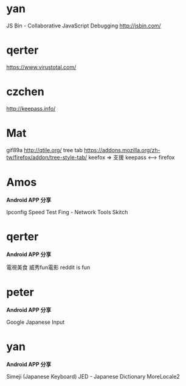 # yan

JS Bin - Collaborative JavaScript Debugging
<http://jsbin.com/>

# qerter

<https://www.virustotal.com/>

# czchen

<http://keepass.info/>

# Mat

gif89a
<http://qtile.org/>
tree tab    <https://addons.mozilla.org/zh-tw/firefox/addon/tree-style-tab/>
keefox => 支援 keepass <--> firefox



# Amos

**Android APP 分享**

Ipconfig
Speed Test
Fing - Network Tools
Skitch

# qerter

**Android APP 分享**

電視美食
威秀fun電影
reddit is fun

# peter

**Android APP 分享**

Google Japanese Input

# yan

**Android APP 分享**

Simeji (Japanese Keyboard)
JED - Japanese Dictionary
MoreLocale2